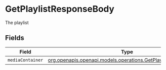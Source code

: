 # GetPlaylistResponseBody

The playlist


## Fields

| Field                                                                                                                    | Type                                                                                                                     | Required                                                                                                                 | Description                                                                                                              |
| ------------------------------------------------------------------------------------------------------------------------ | ------------------------------------------------------------------------------------------------------------------------ | ------------------------------------------------------------------------------------------------------------------------ | ------------------------------------------------------------------------------------------------------------------------ |
| `mediaContainer`                                                                                                         | [org.openapis.openapi.models.operations.GetPlaylistMediaContainer](../../models/operations/GetPlaylistMediaContainer.md) | :heavy_minus_sign:                                                                                                       | N/A                                                                                                                      |